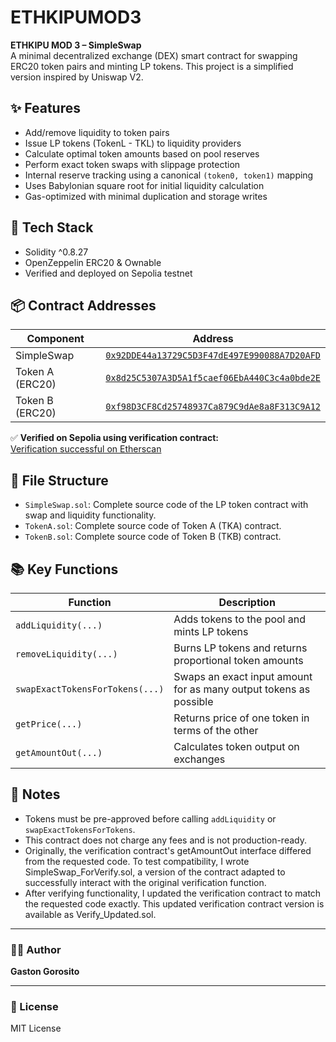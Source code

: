 # ETHKIPUMOD3

**ETHKIPU MOD 3 – SimpleSwap**  
A minimal decentralized exchange (DEX) smart contract for swapping ERC20 token pairs and minting LP tokens. This project is a simplified version inspired by Uniswap V2.

## ✨ Features

- Add/remove liquidity to token pairs
- Issue LP tokens (TokenL - TKL) to liquidity providers
- Calculate optimal token amounts based on pool reserves
- Perform exact token swaps with slippage protection
- Internal reserve tracking using a canonical `(token0, token1)` mapping
- Uses Babylonian square root for initial liquidity calculation
- Gas-optimized with minimal duplication and storage writes

## 🔧 Tech Stack

- Solidity ^0.8.27
- OpenZeppelin ERC20 & Ownable
- Verified and deployed on Sepolia testnet

## 📦 Contract Addresses

| Component      | Address |
|----------------|---------|
| SimpleSwap     | [`0x92DDE44a13729C5D3F47dE497E990088A7D20AFD`](https://sepolia.etherscan.io/address/0x92DDE44a13729C5D3F47dE497E990088A7D20AFD) |
| Token A (ERC20)| [`0x8d25C5307A3D5A1f5caef06EbA440C3c4a0bde2E`](https://sepolia.etherscan.io/address/0x8d25C5307A3D5A1f5caef06EbA440C3c4a0bde2E) |
| Token B (ERC20)| [`0xf98D3CF8Cd25748937Ca879C9dAe8a8F313C9A12`](https://sepolia.etherscan.io/address/0xf98D3CF8Cd25748937Ca879C9dAe8a8F313C9A12) |

✅ **Verified on Sepolia using verification contract:**  
[Verification successful on Etherscan](https://sepolia.etherscan.io/tx/0xc61e375fe9373cd23fc053fb03e0acff88ff204cfa2a7036fa582ca13fb8d8a8)

## 📁 File Structure

- `SimpleSwap.sol`: Complete source code of the LP token contract with swap and liquidity functionality.
- `TokenA.sol`: Complete source code of Token A (TKA) contract.
- `TokenB.sol`: Complete source code of Token B (TKB) contract.

## 📚 Key Functions

| Function | Description |
|---------|-------------|
| `addLiquidity(...)` | Adds tokens to the pool and mints LP tokens |
| `removeLiquidity(...)` | Burns LP tokens and returns proportional token amounts |
| `swapExactTokensForTokens(...)` | Swaps an exact input amount for as many output tokens as possible |
| `getPrice(...)` | Returns price of one token in terms of the other |
| `getAmountOut(...)` | Calculates token output on exchanges |

## 📌 Notes

- Tokens must be pre-approved before calling `addLiquidity` or `swapExactTokensForTokens`.
- This contract does not charge any fees and is not production-ready.
- Originally, the verification contract's getAmountOut interface differed from the requested code. To test compatibility, I wrote SimpleSwap_ForVerify.sol, a version of the contract adapted to successfully interact with the original verification function.
- After verifying functionality, I updated the verification contract to match the requested code exactly. This updated verification contract version is available as Verify_Updated.sol.

---

### 👨‍💻 Author

**Gaston Gorosito**

---

### 📝 License

MIT License
